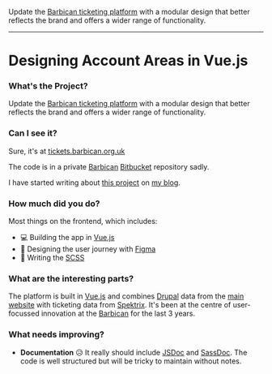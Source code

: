 Update the [Barbican ticketing platform](https://tickets.barbican.org.uk) with a modular design that better reflects the brand and offers a wider range of functionality.

---

# Designing Account Areas in Vue.js

### What's the Project?

Update the [Barbican ticketing platform](https://tickets.barbican.org.uk) with a modular design that better reflects the brand and offers a wider range of functionality.

### Can I see it?

Sure, it's at [tickets.barbican.org.uk](https://tickets.barbican.org.uk)

The code is in a private [Barbican](https://barbican.org.uk) [Bitbucket](https://bitbucket.org) repository sadly.

I have started writing about [this project](https://blog.paulh.biz/designing-account-areas-in-vuejs) on [my blog](https://blog.paulh.biz).

### How much did you do?

Most things on the frontend, which includes:

- 💻 Building the app in [Vue.js](https://vuejs.org)
- 🎨 Designing the user journey with [Figma](https://figma.com)
- 📝 Writing the [SCSS](https://sass-lang.com)

### What are the interesting parts?

The platform is built in [Vue.js](https://vuejs.org) and combines [Drupal](https://drupal.org) data from the [main website](https://barbican.org.uk) with ticketing data from [Spektrix](https://spektrix.com). It's been at the centre of user-focussed innovation at the [Barbican](https://barbican.org.uk) for the last 3 years.

### What needs improving?

- **Documentation** 😥 It really should include [JSDoc](https://jsdoc.app) and [SassDoc](https://sassdoc.com). The code is well structured but will be tricky to maintain without notes.
